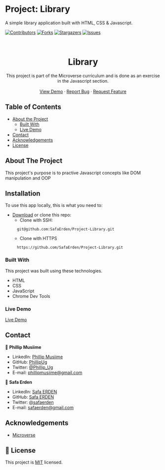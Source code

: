 # Project: Library
A simple library application built with HTML, CSS & Javascript. 

<!--
*** Thanks for checking out this README Template. If you have a suggestion that would
*** make this better, please fork the repo and create a pull request or simply open
*** an issue with the tag "enhancement".
*** Thanks again! Now go create something AMAZING! :D
-->

<!-- PROJECT SHIELDS -->
<!--
*** I'm using markdown "reference style" links for readability.
*** Reference links are enclosed in brackets [ ] instead of parentheses ( ).
*** See the bottom of this document for the declaration of the reference variables
*** for contributors-url, forks-url, etc. This is an optional, concise syntax you may use.
*** https://www.markdownguide.org/basic-syntax/#reference-style-links
-->
[![Contributors][contributors-shield]][contributors-url]
[![Forks][forks-shield]][forks-url]
[![Stargazers][stars-shield]][stars-url]
[![Issues][issues-shield]][issues-url]

<!-- PROJECT LOGO -->
<br />
<p align="center">

  <h1 align="center">Library</h1>

  <p align="center">
    This project is part of the Microverse curriculum and is done as an exercise in the Javascript section.
    <br />
    <br />
    <a href="https://rawcdn.githack.com/SafaErden/Project-Library/6cee52a4b024aa2be7038f1512d2b96b02475d75/index.html">View Demo</a>
    ·
    <a href="https://github.com/SafaErden/Project-Library/issues">Report Bug</a>
    ·
    <a href="https://github.com/SafaErden/Project-Library/issues">Request Feature</a>
  </p>
</p>

<!-- TABLE OF CONTENTS -->
## Table of Contents

* [About the Project](#about-the-project)
  * [Built With](#built-with)
  * [Live Demo](#live-demo)
* [Contact](#contact)
* [Acknowledgements](#acknowledgements)
* [License](#license)

<!-- ABOUT THE PROJECT -->
## About The Project

This project's purpose is to practive Javascript concepts like DOM manipulation and OOP

<!-- [![Product Name Screen Shot][product-screenshot]][screenshot-url] -->

<!-- ABOUT THE PROJECT -->
## Installation

To use this app locally, this is what you need to:

* [Download](https://github.com/SafaErden/Project-Library/archive/master.zip) or clone this repo:
  - Clone with SSH:
  ```
    git@github.com:SafaErden/Project-Library.git
  ```
  - Clone with HTTPS
  ```
    https://github.com/SafaErden/Project-Library.git
  ```
 

### Built With
This project was built using these technologies.
* HTML
* CSS
* JavaScript
* Chrome Dev Tools

### Live Demo
[Live Demo](https://rawcdn.githack.com/SafaErden/Project-Library/6cee52a4b024aa2be7038f1512d2b96b02475d75/index.html)

<!-- CONTACT -->
## Contact

👤 **Phillip Musiime**

- LinkedIn: [Phillip Musiime](https://www.linkedin.com/in/phillip-musiime/)
- GitHub: [PhillipUg](https://github.com/PhillipUg)
- Twitter: [@Phillip_Ug](https://twitter.com/Phillip_Ug)
- E-mail: phillipmusiime@gmail.com

👤 **Safa Erden**

- LinkedIn: [Safa ERDEN](https://www.linkedin.com/in/safaerden/)
- GitHub: [Safa ERDEN](https://github.com/SafaErden)
- Twitter: [@safaerden](https://twitter.com/safaerden)
- E-mail: safaerden@gmail.com

<!-- ACKNOWLEDGEMENTS -->
## Acknowledgements
* [Microverse](https://www.microverse.org/)

<!-- MARKDOWN LINKS & IMAGES -->
<!-- https://www.markdownguide.org/basic-syntax/#reference-style-links -->
[contributors-shield]: https://img.shields.io/github/contributors/PhillipUg/library.svg?style=flat-square
[contributors-url]: https://github.com/PhillipUg/library/graphs/contributors
[forks-shield]: https://img.shields.io/github/forks/PhillipUg/library.svg?style=flat-square
[forks-url]: https://github.com/PhillipUg/library/network/members
[stars-shield]: https://img.shields.io/github/stars/PhillipUg/library.svg?style=flat-square
[stars-url]: https://github.com/PhillipUg/library/stargazers
[issues-shield]: https://img.shields.io/github/issues/PhillipUg/library.svg?style=flat-square
[issues-url]: https://github.com/PhillipUg/library/issues

## 📝 License

This project is [MIT](https://opensource.org/licenses/MIT) licensed.
